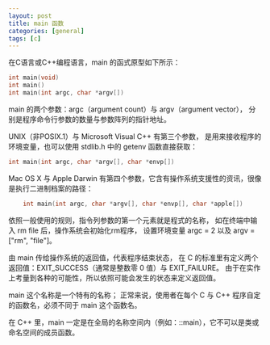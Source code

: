 ```yaml
---
layout: post
title: main 函数
categories: [general]
tags: [c]
---
```


在C语言或C++编程语言，main 的函式原型如下所示：

```C
int main(void)
int main()
int main(int argc, char *argv[])
```

main 的两个参数：argc（argument count）与 argv（argument vector），
分别是程序命令行参数的数量与参数阵列的指针地址。

UNIX（非POSIX.1）与 Microsoft Visual C++ 有第三个参数，
是用来接收程序的环境变量，也可以使用 stdlib.h 中的 getenv 函数直接获取：

```C
int main(int argc, char *argv[], char *envp[])
```

Mac OS X 与 Apple Darwin 有第四个参数，它含有操作系统支援性的资讯，很像是执行二进制档案的路径：

```C
    int main(int argc, char *argv[], char *envp[], char *apple[])
```

依照一般使用的规则，指令列参数的第一个元素就是程式的名称，
如在终端中输入 rm file 后，操作系统会初始化rm程序，
设置环境变量 argc = 2 以及 argv = ["rm", "file"]。

由 main 传给操作系统的返回值，代表程序结束状态，
在 C 的标准里有定义两个返回值：EXIT_SUCCESS（通常是整数零 0 值）与 EXIT_FAILURE。
由于在实作上考量到各种的可能性，所以依照可能会发生的状态来定义返回值。

main 这个名称是一个特有的名称；
正常来说，使用者在每个 C 与 C++ 程序自定的函数名，必须不同于 main 这个函数名。

在 C++ 里，main 一定是在全局的名称空间内（例如：::main），它不可以是类或命名空间的成员函数。

